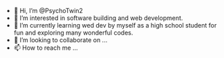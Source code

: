 - 👋 Hi, I’m @PsychoTwin2
- 👀 I’m interested in software building and web development.
- 🌱 I’m currently learning wed dev by myself as a high school student for fun and exploring many wonderful codes.
- 💞️ I’m looking to collaborate on ...
- 📫 How to reach me ...

<!---
PsychoTwin2/PsychoTwin2 is a ✨ special ✨ repository because its `README.md` (this file) appears on your GitHub profile.
You can click the Preview link to take a look at your changes.
--->
